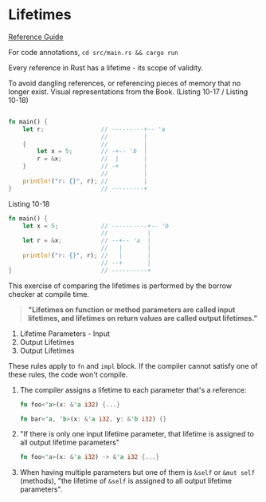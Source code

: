 # Lifetimes

[Reference Guide](https://doc.rust-lang.org/book/ch10-03-lifetime-syntax.html)

For code annotations, `cd src/main.rs && cargo run`

Every reference in Rust has a lifetime - its scope of validity.

To avoid dangling references, or referencing pieces of memory that no longer exist.
Visual representations from the Book. (Listing 10-17 / Listing 10-18) 

```rust

fn main() {
    let r;                // ---------+-- 'a
                          //          |
    {                     //          |
        let x = 5;        // -+-- 'b  |
        r = &x;           //  |       |
    }                     // -+       |
                          //          |
    println!("r: {}", r); //          |
}                         // ---------+

```

Listing 10-18

```rust
fn main() {
    let x = 5;            // ----------+-- 'b
                          //           |
    let r = &x;           // --+-- 'a  |
                          //   |       |
    println!("r: {}", r); //   |       |
                          // --+       |
}                         // ----------+
```

This exercise of comparing the lifetimes is performed by the borrow checker at compile time.

>**"Lifetimes on function or method parameters are called input lifetimes, and lifetimes on return values are called output lifetimes."**

1. Lifetime Parameters - Input
2. Output Lifetimes
3. Output Lifetimes

These rules apply to `fn` and `impl` block. If the compiler cannot satisfy one of these rules, the code won't compile.

1. The compiler assigns a lifetime to each parameter that's a reference:

   ```rust
   fn foo<'a>(x: &'a i32) {...}
   
   fn bar<'a, 'b>(x: &'a i32, y: &'b i32) {}
   ```

2. "If there is only one input lifetime parameter, that lifetime is assigned to all output lifetime parameters"

   ```rust
   fn foo<'a>(x: &'a i32) -> &'a i32 {...}
   ```

3. When having multiple parameters but one of them is `&self` or `&mut self` (methods), "the lifetime of `&self` is assigned to all output lifetime parameters".

